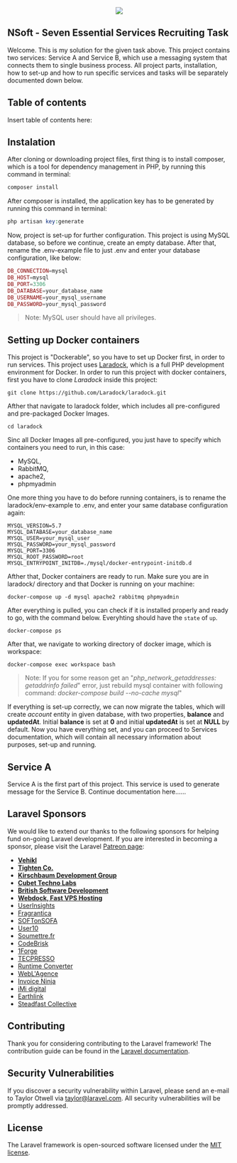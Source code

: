 <p align="center"><img src="https://laravel.com/assets/img/components/logo-laravel.svg"></p>

## NSoft - Seven Essential Services Recruiting Task
Welcome. This is my solution for the given task above. This project contains two services: Service A and Service B, which use a messaging system that connects them to single business process. All project parts, installation, how to set-up and how to run specific services and tasks will be separately documented down below.


## Table of contents
Insert table of contents here:

## Instalation
After cloning or downloading project files, first thing is to install composer, which is a tool for dependency management in PHP, by running this command in terminal:
```php
composer install
```

After composer is installed, the application key has to be generated by running this command in terminal:
```php
php artisan key:generate
```

Now, project is set-up for further configuration. This project is using MySQL database, so before we continue, create an empty database. After that, rename the .env-example file to just .env and enter your database configuration, like below:
```php
DB_CONNECTION=mysql
DB_HOST=mysql
DB_PORT=3306
DB_DATABASE=your_database_name
DB_USERNAME=your_mysql_username
DB_PASSWORD=your_mysql_password
```
> Note: MySQL user should have all privileges.

## Setting up Docker containers
This project is "Dockerable", so you have to set up Docker first, in order to run services. This project uses [Laradock](https://laradock.io/), which is a full PHP development environment for Docker. In order to run this project with docker containers, first you have to clone *Laradock* inside this project:
```
git clone https://github.com/Laradock/laradock.git
```

Afther that navigate to laradock folder, which includes all pre-configured and pre-packaged Docker Images. 
```
cd laradock
```

Sinc all Docker Images all pre-configured, you just have to specify which containers you need to run, in this case: 
- MySQL, 
- RabbitMQ,
- apache2,
- phpmyadmin

One more thing you have to do before running containers, is to rename the laradock/env-example to .env, and enter your same database configuration again: 
```
MYSQL_VERSION=5.7
MYSQL_DATABASE=your_database_name
MYSQL_USER=your_mysql_user
MYSQL_PASSWORD=your_mysql_password
MYSQL_PORT=3306
MYSQL_ROOT_PASSWORD=root
MYSQL_ENTRYPOINT_INITDB=./mysql/docker-entrypoint-initdb.d
```

Afther that, Docker containers are ready to run. Make sure you are in laradock/ directory and that Docker is running on your machine:
```
docker-compose up -d mysql apache2 rabbitmq phpmyadmin
```
After everything is pulled, you can check if it is installed properly and ready to go, with the command below. Everyhting should have the `state` of `up`. 
```
docker-compose ps
```

After that, we navigate to working directory of docker image, which is workspace:
```
docker-compose exec workspace bash
```
> Note: If you for some reason get an "*php_network_getaddresses: getaddrinfo failed*" error, just rebuild mysql container with following command: *docker-compose build --no-cache mysql*"

If everything is set-up correctly, we can now migrate the tables, which will create *account* entity in given database, with two properties, **balance** and **updatedAt**. Initial **balance** is set at **0** and initial **updatedAt** is set at **NULL** by default. Now you have everything set, and you can proceed to Services documentation, which will contain all necessary information about purposes, set-up and running.


## Service A
Service A is the first part of this project. This service is used to generate message for the Service B. Continue documentation here......

## Laravel Sponsors

We would like to extend our thanks to the following sponsors for helping fund on-going Laravel development. If you are interested in becoming a sponsor, please visit the Laravel [Patreon page](https://patreon.com/taylorotwell):

- **[Vehikl](https://vehikl.com/)**
- **[Tighten Co.](https://tighten.co)**
- **[Kirschbaum Development Group](https://kirschbaumdevelopment.com)**
- **[Cubet Techno Labs](https://cubettech.com)**
- **[British Software Development](https://www.britishsoftware.co)**
- **[Webdock, Fast VPS Hosting](https://www.webdock.io/en)**
- [UserInsights](https://userinsights.com)
- [Fragrantica](https://www.fragrantica.com)
- [SOFTonSOFA](https://softonsofa.com/)
- [User10](https://user10.com)
- [Soumettre.fr](https://soumettre.fr/)
- [CodeBrisk](https://codebrisk.com)
- [1Forge](https://1forge.com)
- [TECPRESSO](https://tecpresso.co.jp/)
- [Runtime Converter](http://runtimeconverter.com/)
- [WebL'Agence](https://weblagence.com/)
- [Invoice Ninja](https://www.invoiceninja.com)
- [iMi digital](https://www.imi-digital.de/)
- [Earthlink](https://www.earthlink.ro/)
- [Steadfast Collective](https://steadfastcollective.com/)

## Contributing

Thank you for considering contributing to the Laravel framework! The contribution guide can be found in the [Laravel documentation](https://laravel.com/docs/contributions).

## Security Vulnerabilities

If you discover a security vulnerability within Laravel, please send an e-mail to Taylor Otwell via [taylor@laravel.com](mailto:taylor@laravel.com). All security vulnerabilities will be promptly addressed.

## License

The Laravel framework is open-sourced software licensed under the [MIT license](https://opensource.org/licenses/MIT).
